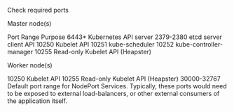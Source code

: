 Check required ports

Master node(s)

Port Range	       Purpose
6443*	             Kubernetes API server
2379-2380	         etcd server client API
10250	             Kubelet API
10251	             kube-scheduler
10252	             kube-controller-manager
10255	             Read-only Kubelet API (Heapster)

Worker node(s)

10250	             Kubelet API
10255	             Read-only Kubelet API (Heapster)
30000-32767	       Default port range for NodePort Services. Typically, these ports would need to be exposed to external load-balancers, or other external consumers of the application itself.
